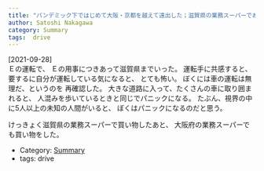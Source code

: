 ```yaml
---
title: "パンデミック下ではじめて大阪・京都を越えて遠出した；滋賀県の業務スーパーでおかいもの"
author: Satoshi Nakagawa
category: Summary
tags:  drive
---
```


[2021-09-28]  
 Ｅの運転で、
Ｅの用事につきあって滋賀県までいった。
運転手に共感すると、要するに自分が運転している気になると、
とても怖い。
ぼくには車の運転は無理だ、というのを
再確認した。
大きな道路に入って、たくさんの車に取り囲まれると、
人混みを歩いているときと同じでパニックになる。
たぶん、視界の中に5人以上の未知の人間がいると、
ぼくはパニックになるのだと思う。

<!--more-->

 けっきょく滋賀県の業務スーパーで買い物したあと、
大阪府の業務スーパーでも買い物をした。

- Category: [Summary](categories.html#Summary)
- tags:  drive
